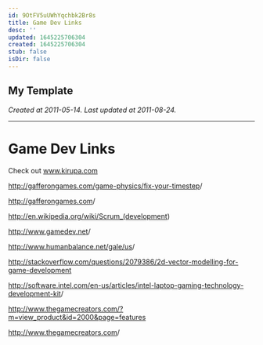 ```yaml
---
id: 9OtFV5uUWhYqchbk2Br8s
title: Game Dev Links
desc: ''
updated: 1645225706304
created: 1645225706304
stub: false
isDir: false
---
```

My Template
---

_Created at 2011-05-14._
_Last updated at 2011-08-24._




---

# Game Dev Links


Check out www.kirupa.com

<http://gafferongames.com/game-physics/fix-your-timestep>/

<http://gafferongames.com>/

<http://en.wikipedia.org/wiki/Scrum_(development>)

<http://www.gamedev.net>/

<http://www.humanbalance.net/gale/us>/

<http://stackoverflow.com/questions/2079386/2d-vector-modelling-for-game-development>

<http://software.intel.com/en-us/articles/intel-laptop-gaming-technology-development-kit>/

<http://www.thegamecreators.com/?m=view_product&id=2000&page=features>

<http://www.thegamecreators.com>/

